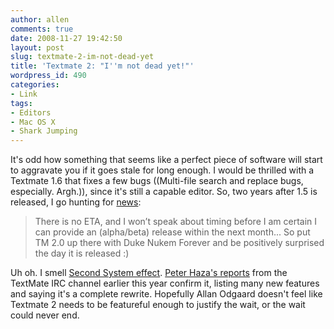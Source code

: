 ```yaml
---
author: allen
comments: true
date: 2008-11-27 19:42:50
layout: post
slug: textmate-2-im-not-dead-yet
title: 'Textmate 2: "I''m not dead yet!"'
wordpress_id: 490
categories:
- Link
tags:
- Editors
- Mac OS X
- Shark Jumping
---
```


It's odd how something that seems like a perfect piece of software will start to aggravate you if it goes stale for long enough. I would be thrilled with a Textmate 1.6 that fixes a few bugs ((Multi-file search and replace bugs, especially. Argh.)), since it's still a capable editor. So, two years after 1.5 is released, I go hunting for [news](http://wiki.macromates.com/FAQ/TextMate2):


> 

> 
> There is no ETA, and I won’t speak about timing before I am certain I can provide an (alpha/beta) release within the next month... So put TM 2.0 up there with Duke Nukem Forever and be positively surprised the day it is released :)


Uh oh. I smell [Second System effect](http://en.wikipedia.org/wiki/Second-system_effect). [Peter Haza's reports](http://blog.peterhaza.no/textmate2-what-we-can-expect-to-come/) from the TextMate IRC channel earlier this year confirm it, listing many new features and saying it's a complete rewrite. Hopefully Allan Odgaard doesn't feel like Textmate 2 needs to be featureful enough to justify the wait, or the wait could never end.

